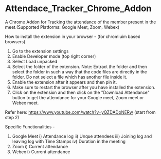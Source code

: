 # Attendace_Tracker_Chrome_Addon
A Chrome Addon for Tracking the attendance of the member present in the meet.(Supported Platforms: Google Meet, Zoom, Webex)

How to install the extension in your browser - (for chromiuim based browsers)
1) Go to the extension settings
2) Enable Developer mode (top right corner)
3) Select Load unpacked
4) Select the folder of the extension. 
	Note: Extract the folder and then select the folder in such a way that the code files are directly in the folder. Do not select a file which has another file inside it.
5) Enable the extension after it appears and then pin it.
6) Make sure to restart the browser after you have installed the extension.
7) Click on the extension and then click on the "Download Attendance" button to get the attendance for your Google meet, Zoom meet or Webex meet.

Refer here: https://www.youtube.com/watch?v=yQZDADoNERw (start from step 2)

Specific Functionalities -

1) Google Meet 
	i) Attendance log
	ii) Unque attendees
	iii) Joining log and leaving log with Time Stamps
	iv) Duration in the meeting
2) Zoom 
	i) Current attendance
3) Webex
	i) Current attendance
